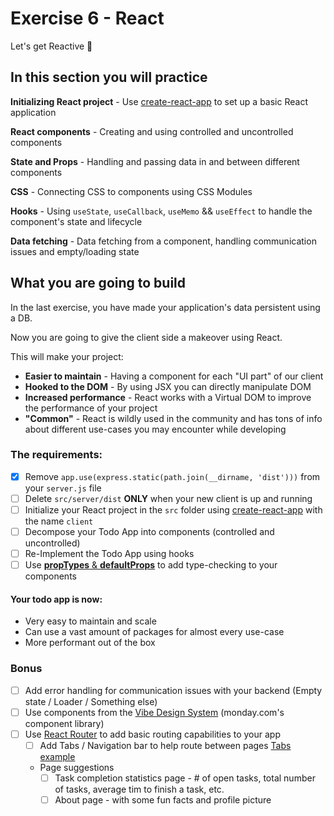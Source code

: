 # Exercise 6 - React

Let's get Reactive 🥳

## In this section you will practice

**Initializing React project** - Use [create-react-app](https://github.com/facebook/create-react-app) to set up a basic React application

**React components** - Creating and using controlled and uncontrolled components

**State and Props** - Handling and passing data in and between different components

**CSS** - Connecting CSS to components using CSS Modules

**Hooks** - Using `useState`, `useCallback`, `useMemo` && `useEffect` to handle the component's state and lifecycle

**Data fetching** - Data fetching from a component, handling communication issues and empty/loading state

## What you are going to build

In the last exercise, you have made your application's data persistent using a DB.

Now you are going to give the client side a makeover using React.

This will make your project:
* **Easier to maintain** - Having a component for each "UI part" of our client
* **Hooked to the DOM** - By using JSX you can directly manipulate DOM
* **Increased performance** - React works with a Virtual DOM to improve the performance of your project
* **"Common"** - React is wildly used in the community and has tons of info about different use-cases you may encounter while developing

### The requirements:
- [x] Remove `app.use(express.static(path.join(__dirname, 'dist')))` from your `server.js` file
- [ ] Delete `src/server/dist` **ONLY** when your new client is up and running 
- [ ] Initialize your React project in the `src` folder using [create-react-app](https://create-react-app.dev/docs/getting-started/) with the name `client`
- [ ] Decompose your Todo App into components (controlled and uncontrolled)
- [ ] Re-Implement the Todo App using hooks
- [ ] Use [**propTypes** & **defaultProps**](https://reactjs.org/docs/typechecking-with-proptypes.html) to add type-checking to your components

#### Your todo app is now:
- Very easy to maintain and scale
- Can use a vast amount of packages for almost every use-case
- More performant out of the box

### Bonus
- [ ] Add error handling for communication issues with your backend (Empty state / Loader / Something else)
- [ ] Use components from the [Vibe Design System](https://github.com/mondaycom/monday-ui-react-core) (monday.com's component library)
- [ ] Use [React Router](https://reactrouter.com/docs/en/v6) to add basic routing capabilities to your app
  - [ ] Add Tabs / Navigation bar to help route between pages [Tabs example](https://style.monday.com/?path=/docs/navigation-tabs-tab--overview)
  - Page suggestions
    - [ ] Task completion statistics page - # of open tasks, total number of tasks, average tim to finish a task, etc.
    - [ ] About page - with some fun facts and profile picture